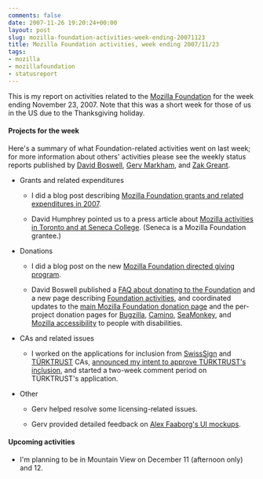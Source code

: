 ```yaml
---
comments: false
date: 2007-11-26 19:20:24+00:00
layout: post
slug: mozilla-foundation-activities-week-ending-20071123
title: Mozilla Foundation activities, week ending 2007/11/23
tags:
- mozilla
- mozillafoundation
- statusreport
---
```


This is my report on activities related to the [Mozilla Foundation](http://www.mozillafoundation.org/) for the week ending November 23, 2007. Note that this was a short week for those of us in the US due to the Thanksgiving holiday.


#### Projects for the week


Here's a summary of what Foundation-related activities went on last week; for more information about others' activities please see the weekly status reports published by [David Boswell](http://davidwboswell.wordpress.com/), [Gerv Markham](http://weblogs.mozillazine.org/gerv/), and [Zak Greant](http://zak.greant.com/).



	
  * Grants and related expenditures

	
    * I did a blog post describing [Mozilla Foundation grants and related expenditures in 2007](http://hecker.org/mozilla/foundation-grants-2007).

	
    * David Humphrey pointed us to a press article about [Mozilla
activities in Toronto and at Seneca College](http://www.itworldcanada.com/a/Daily-News/b74764b0-d195-40ba-b43e-94672d88ecb5.html). (Seneca is a Mozilla Foundation grantee.)




	
  * Donations

	
    * I did a blog post on the new [Mozilla Foundation directed giving program](http://hecker.org/mozilla/directed-giving).

	
    * David Boswell published a [FAQ about donating to the Foundation](http://www.mozilla.org/foundation/donate_faq.html) and a new page describing [Foundation activities](http://www.mozilla.org/foundation/activities.html), and coordinated updates to the [main Mozilla Foundation donation page](http://www.mozilla.org/foundation/donate.html) and the per-project donation pages for [Bugzilla](http://www.bugzilla.org/donate/), [Camino](http://caminobrowser.org/donate/), [SeaMonkey](http://www.seamonkey-project.org/donate), and [Mozilla accessibility](http://www.mozilla.org/access/donate.html) to people with disabilities.




	
  * CAs and related issues

	
    * I worked on the applications for inclusion from [SwissSign](https://bugzilla.mozilla.org/show_bug.cgi?id=343756) and [TÜRKTRUST](https://bugzilla.mozilla.org/show_bug.cgi?id=380635) CAs, [announced my intent to approve TÜRKTRUST's inclusion](http://groups.google.com/group/mozilla.dev.tech.crypto/browse_frm/thread/0f57b697e6599889/eae508e1352f87fc#eae508e1352f87fc), and started a two-week comment period on TÜRKTRUST's application.




	
  * Other

	
    * Gerv helped resolve some licensing-related issues.

	
    * Gerv provided detailed feedback on [Alex Faaborg's UI mockups](http://blog.mozilla.com/faaborg/2007/11/15/the-shape-of-things-to-come/).







#### Upcoming activities





	
  * I'm planning to be in Mountain View on December 11 (afternoon only) and 12.


